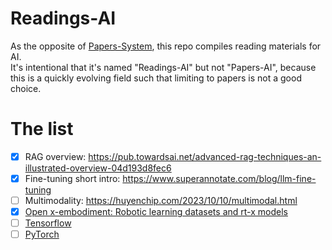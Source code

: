 # Readings-AI

As the opposite of [Papers-System](https://github.com/ScottLinnn/Papers-System), this repo compiles reading materials for AI.  
It's intentional that it's named "Readings-AI" but not "Papers-AI", because this is a quickly evolving field such that limiting to papers is not a good choice.


# The list

- [x] RAG overview: https://pub.towardsai.net/advanced-rag-techniques-an-illustrated-overview-04d193d8fec6
- [x] Fine-tuning short intro: https://www.superannotate.com/blog/llm-fine-tuning
- [ ] Multimodality: https://huyenchip.com/2023/10/10/multimodal.html
- [x] [Open x-embodiment: Robotic learning datasets and rt-x models](https://arxiv.org/pdf/2310.08864.pdf)
- [ ] [Tensorflow](https://arxiv.org/abs/1605.08695)
- [ ] [PyTorch](https://arxiv.org/abs/1912.01703)
